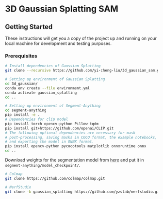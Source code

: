 # 3D Gaussian Splatting SAM



## Getting Started

These instructions will get you a copy of the project up and running on your local machine for development and testing purposes.

### Prerequisites

```bash
# Install dependencies of Gaussian Splatting
git clone --recursive https://github.com/yi-cheng-liu/3d_gaussian_sam.git

# Setting up environment of Gaussian Splatting
cd 3d_gaussian/
conda env create --file environment.yml
conda activate gaussian_splatting
cd ..
```

```bash
# Setting up environment of Segment-Anything
cd segment-anything
pip install -e .
# Dependencies for clip model
pip install torch opencv-python Pillow tqdm
pip install git+https://github.com/openai/CLIP.git
# The following optional dependencies are necessary for mask 
# post-processing, saving masks in COCO format, the example notebooks, 
# and exporting the model in ONNX format. 
pip install opencv-python pycocotools matplotlib onnxruntime onnx
cd ..
```

Download weights for the segmentation model from [here](https://github.com/facebookresearch/segment-anything#model-checkpoints) and put it in `segment-anything/model_checkpoint/`.


```bash
# Colmap
git clone https://github.com/colmap/colmap.git
```

```bash
# NerfStudio
git clone -b gaussian_splatting https://github.com/yzslab/nerfstudio.git
```